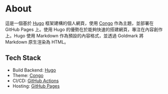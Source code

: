 # About
這是一個基於 [Hugo](https://gohugo.io/) 框架建構的個人網頁，使用 [Congo](https://github.com/jpanther/congo) 作為主題，並部署在 GitHub Pages 上。使用 Hugo 的優勢在於能夠快速的搭建網頁，專注在內容創作上。Hugo 使用 Markdown 作為預設的內容格式，並透過 Goldmark 將 Markdown 原生渲染為 HTML。

## Tech Stack
- Build Backend: [Hugo](https://gohugo.io/)
- Theme: [Congo](https://jpanther.github.io/congo/)
- CI/CD: [GitHub Actions](https://github.com/features/actions)
- Hosting: [GitHub Pages](https://pages.github.com/)
